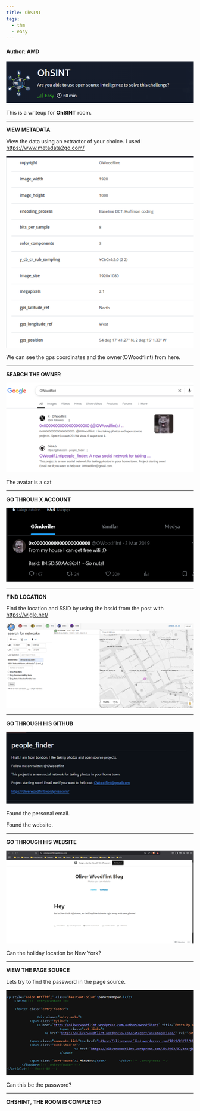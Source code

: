 ```yaml
---
title: OhSINT
tags:
  - thm
  - easy
---
```


#### Author: AMD

![ohsint](../../images/thm/ohshint/ohsint.png)


This is a writeup for <b>OhSINT</b> room.


-----------------------------------------------------------------------------------
<b>VIEW METADATA</b>

View the data using an extractor of your choice. I used https://www.metadata2go.com/ 

![metadata](../../images/thm/ohshint/metadata.png)

We can see the gps coordinates and the owner(OWoodflint) from here.

-----------------------------------------------------------------------------------
<b>SEARCH THE OWNER</b>

![owner_search](../../images/thm/ohshint/owner_search.png)

The avatar is a cat

-----------------------------------------------------------------------------------
<b>GO THROUH X ACCOUNT</b>

![post](../../images/thm/ohshint/post.png)

-----------------------------------------------------------------------------------
<b>FIND LOCATION</b>

Find the location and SSID by using the bssid from the post with https://wigle.net/

![wigle](../../images/thm/ohshint/wigle.png)

-----------------------------------------------------------------------------------
<b>GO THROUGH HIS GITHUB</b>

![github](../../images/thm/ohshint/github.png)

Found the personal email.

Found the website.

-----------------------------------------------------------------------------------
<b>GO THROUGH HIS WEBSITE</b>

![personal_site](../../images/thm/ohshint/personal_site.png)

Can the holiday location be New York?

-----------------------------------------------------------------------------------
<b>VIEW THE PAGE SOURCE</b>

Lets try to find the password in the page source.

![password](../../images/thm/ohshint/password.png)

Can this be the password?

-----------------------------------------------------------------------------------
<b>OHSHINT, THE ROOM IS COMPLETED</b>



